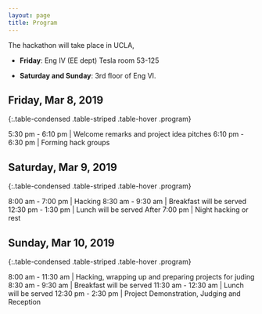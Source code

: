 ```yaml
---
layout: page
title: Program
---
```


The hackathon will take place in UCLA, 
- **Friday**: Eng IV (EE dept) Tesla room 53-125

- **Saturday and Sunday**: 3rd floor of Eng VI.

## Friday, Mar 8, 2019

{:.table-condensed .table-striped .table-hover .program}

5:30 pm - 6:10 pm | Welcome remarks and project idea pitches
6:10 pm - 6:30 pm | Forming hack groups

## Saturday, Mar 9, 2019

{:.table-condensed .table-striped .table-hover .program}

8:00 am - 7:00 pm | Hacking 
8:30 am - 9:30 am | Breakfast will be served
12:30 pm - 1:30 pm | Lunch will be served
After 7:00 pm | Night hacking or rest

## Sunday, Mar 10, 2019

{:.table-condensed .table-striped .table-hover .program}

8:00 am - 11:30 am | Hacking, wrapping up and preparing projects for juding
8:30 am - 9:30 am | Breakfast will be served
11:30 am - 12:30 am | Lunch will be served
12:30 pm - 2:30 pm | Project Demonstration, Judging and Reception
